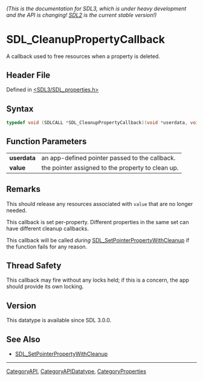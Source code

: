 ###### (This is the documentation for SDL3, which is under heavy development and the API is changing! [SDL2](https://wiki.libsdl.org/SDL2/) is the current stable version!)
# SDL_CleanupPropertyCallback

A callback used to free resources when a property is deleted.

## Header File

Defined in [<SDL3/SDL_properties.h>](https://github.com/libsdl-org/SDL/blob/main/include/SDL3/SDL_properties.h)

## Syntax

```c
typedef void (SDLCALL *SDL_CleanupPropertyCallback)(void *userdata, void *value);
```

## Function Parameters

|              |                                                   |
| ------------ | ------------------------------------------------- |
| **userdata** | an app-defined pointer passed to the callback.    |
| **value**    | the pointer assigned to the property to clean up. |

## Remarks

This should release any resources associated with `value` that are no
longer needed.

This callback is set per-property. Different properties in the same set can
have different cleanup callbacks.

This callback will be called _during_
[SDL_SetPointerPropertyWithCleanup](SDL_SetPointerPropertyWithCleanup) if
the function fails for any reason.

## Thread Safety

This callback may fire without any locks held; if this is a concern, the
app should provide its own locking.

## Version

This datatype is available since SDL 3.0.0.

## See Also

- [SDL_SetPointerPropertyWithCleanup](SDL_SetPointerPropertyWithCleanup)

----
[CategoryAPI](CategoryAPI), [CategoryAPIDatatype](CategoryAPIDatatype), [CategoryProperties](CategoryProperties)

